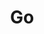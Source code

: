 ---
title: Go
description: Go is a statically typed, compiled programming language syntactically similar to C, but with memory safety, garbage collection, structural typing, and CSP-style concurrency.
link: https://go.dev/
---